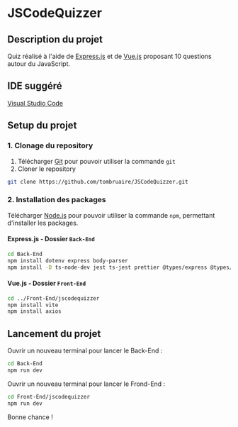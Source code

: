 # JSCodeQuizzer

## Description du projet
Quiz réalisé à l'aide de [Express.js](https://expressjs.com/fr/) et de [Vue.js](https://fr.vuejs.org) proposant 10 questions autour du JavaScript. 

## IDE suggéré
[Visual Studio Code](https://code.visualstudio.com/download)

## Setup du projet
### 1. Clonage du repository
1. Télécharger [Git](https://git-scm.com/downloads) pour pouvoir utiliser la commande `git`
2. Cloner le repository
```bash
git clone https://github.com/tombruaire/JSCodeQuizzer.git
```

### 2. Installation des packages
Télécharger [Node.js](https://node.js/en/download) pour pouvoir utiliser la commande `npm`, permettant d'installer les packages.
#### Express.js - Dossier `Back-End`
```bash
cd Back-End
npm install dotenv express body-parser
npm install -D ts-node-dev jest ts-jest prettier @types/express @types/node @types/jest @types/body-parser
```
#### Vue.js - Dossier `Front-End`
```bash
cd ../Front-End/jscodequizzer
npm install vite
npm install axios
```

## Lancement du projet
Ouvrir un nouveau terminal pour lancer le Back-End : 
```bash
cd Back-End
npm run dev
```
Ouvrir un nouveau terminal pour lancer le Frond-End : 
```bash
cd Front-End/jscodequizzer
npm run dev
```

Bonne chance !